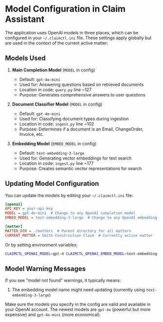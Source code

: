 # Model Configuration in Claim Assistant

The application uses OpenAI models in three places, which can be configured in your `~/.claimctl.ini` file. These settings apply globally but are used in the context of the current active matter:

## Models Used

1. **Main Completion Model** (`MODEL` in config)
   - Default: `gpt-4o-mini`
   - Used for: Answering questions based on retrieved documents
   - Location in code: `query.py` line ~127
   - Purpose: Generates comprehensive answers to user questions

2. **Document Classifier Model** (`MODEL` in config)
   - Default: `gpt-4o-mini`
   - Used for: Classifying document types during ingestion
   - Location in code: `ingest.py` line ~102
   - Purpose: Determines if a document is an Email, ChangeOrder, Invoice, etc.

3. **Embedding Model** (`EMBED_MODEL` in config)
   - Default: `text-embedding-3-large`
   - Used for: Generating vector embeddings for text search
   - Location in code: `ingest.py` line ~177
   - Purpose: Creates semantic vector representations for search

## Updating Model Configuration

You can update the models by editing your `~/.claimctl.ini` file:

```ini
[openai]
API_KEY = your-api-key
MODEL = gpt-4o-mini  # Change to any OpenAI completion model
EMBED_MODEL = text-embedding-3-large  # Change to any OpenAI embedding model

[matter]
MATTER_DIR = ./matters  # Parent directory for all matters
CURRENT_MATTER = Smith Construction Claim  # Currently active matter
```

Or by setting environment variables:

```bash
CLAIMCTL_OPENAI_MODEL=gpt-4 CLAIMCTL_OPENAI_EMBED_MODEL=text-embedding-3-large python -m claimctl.cli ask "..."
```

## Model Warning Messages

If you see "model not found" warnings, it typically means:

1. The embedding model name might need updating (currently using `text-embedding-3-large`)

Make sure the models you specify in the config are valid and available in your OpenAI account. The newest models are `gpt-4o` (powerful but more expensive) and `gpt-4o-mini` (more economical).